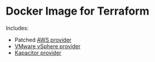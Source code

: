 # Docker Image for Terraform 

Includes:
- Patched [AWS provider](https://github.com/jetbrains-infra/terraform-provider-aws/)
- [VMware vSphere provider](https://github.com/mkuzmin/terraform-provider-vmware/)
- [Kapacitor provider](https://github.com/mkuzmin/terraform-provider-kapacitor/)
